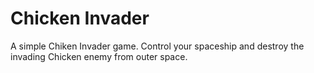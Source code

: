 # Chicken Invader
A simple Chiken Invader game. Control your spaceship and destroy the invading Chicken enemy from outer space.
